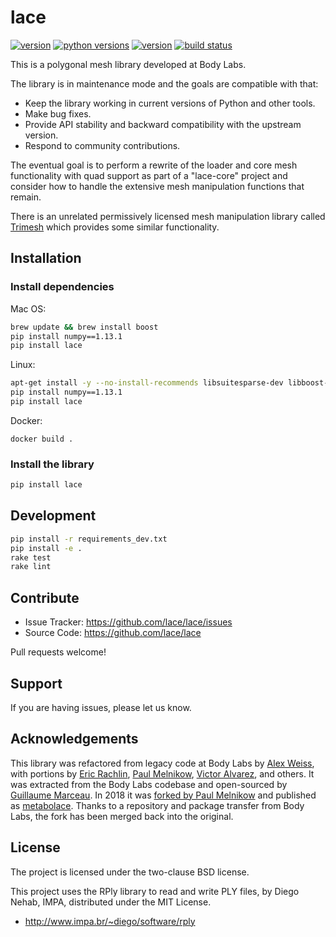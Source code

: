 lace
====

[![version](https://img.shields.io/pypi/v/lace?style=flat-square)][pypi]
[![python versions](https://img.shields.io/pypi/pyversions/lace?style=flat-square)][pypi]
[![version](https://img.shields.io/pypi/l/lace?style=flat-square)][pypi]
[![build status](https://img.shields.io/circleci/project/github/lace/lace/master?style=flat-square)][circle]

This is a polygonal mesh library developed at Body Labs.

The library is in maintenance mode and the goals are compatible with that:

- Keep the library working in current versions of Python and other tools.
- Make bug fixes.
- Provide API stability and backward compatibility with the upstream version.
- Respond to community contributions.

The eventual goal is to perform a rewrite of the loader and core mesh
functionality with quad support as part of a "lace-core" project and
consider how to handle the extensive mesh manipulation functions that remain.

There is an unrelated permissively licensed mesh manipulation library called
[Trimesh][] which provides some similar functionality.

[circle]: https://circleci.com/gh/lace/lace
[pypi]: https://pypi.org/project/lace/
[trimesh]: https://github.com/mikedh/trimesh


Installation
------------

### Install dependencies

Mac OS:
```sh
brew update && brew install boost
pip install numpy==1.13.1
pip install lace
```

Linux:
```sh
apt-get install -y --no-install-recommends libsuitesparse-dev libboost-dev
pip install numpy==1.13.1
pip install lace
```

Docker:
```
docker build .
```

### Install the library

```sh
pip install lace
```


Development
-----------

```sh
pip install -r requirements_dev.txt
pip install -e .
rake test
rake lint
```


Contribute
----------

- Issue Tracker: https://github.com/lace/lace/issues
- Source Code: https://github.com/lace/lace

Pull requests welcome!


Support
-------

If you are having issues, please let us know.


Acknowledgements
----------------

This library was refactored from legacy code at Body Labs by [Alex Weiss][],
with portions by [Eric Rachlin][], [Paul Melnikow][], [Victor Alvarez][],
and others. It was extracted from the Body Labs codebase and open-sourced by
[Guillaume Marceau][]. In 2018 it was [forked by Paul Melnikow][fork] and
published as [metabolace][fork pypi]. Thanks to a repository and package
transfer from Body Labs, the fork has been merged back into the original.

[alex weiss]: https://github.com/algrs
[eric rachlin]: https://github.com/eerac
[paul melnikow]: https://github.com/paulmelnikow
[victor alvarez]: https://github.com/yangmillstheory
[guillaume marceau]: https://github.com/gmarceau
[fork]: https://github.com/metabolize/lace
[fork pypi]: https://pypi.org/project/metabolace/


License
-------

The project is licensed under the two-clause BSD license.

This project uses the RPly library to read and write PLY files, by Diego Nehab,
IMPA, distributed under the MIT License.
 * http://www.impa.br/~diego/software/rply
